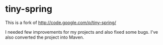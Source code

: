 tiny-spring
===========

This is a fork of http://code.google.com/p/tiny-spring/

I needed few improvements for my projects and also fixed some bugs. I've also converted the project into Maven. 